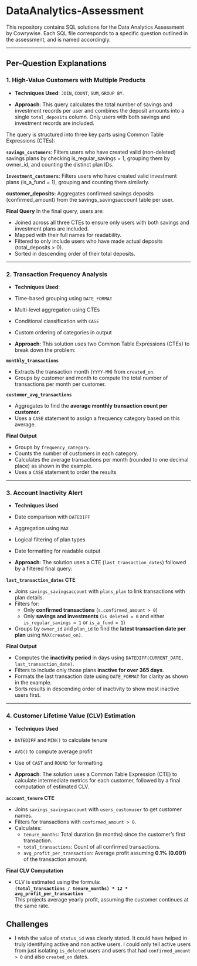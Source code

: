 # DataAnalytics-Assessment

This repository contains SQL solutions for the Data Analytics Assessment by Cowrywise. Each SQL file corresponds to a specific question outlined in the assessment, and is named accordingly.

---

## Per-Question Explanations

### 1. High-Value Customers with Multiple Products

- **Techniques Used**: `JOIN`, `COUNT`, `SUM`, `GROUP BY`.

- **Approach**: This query calculates the total number of savings and investment records per user and combines the deposit amounts into a single `total_deposits` column. Only users with both savings and investment records are included.

The query is structured into three key parts using Common Table Expressions (CTEs):

**`savings_customers`**: Filters users who have created valid (non-deleted) savings plans by checking is_regular_savings = 1, grouping them by owner_id, and counting the distinct plan IDs.

**`investment_customers`**: Filters users who have created valid investment plans (is_a_fund = 1), grouping and counting them similarly.

**customer_deposits:** Aggregates confirmed savings deposits (confirmed_amount) from the savings_savingsaccount table per user.

**Final Query**
In the final query, users are:

- Joined across all three CTEs to ensure only users with both savings and investment plans are included.
- Mapped with their full names for readability.
- Filtered to only include users who have made actual deposits (total_deposits > 0).
- Sorted in descending order of their total deposits.

---

### 2. Transaction Frequency Analysis

- **Techniques Used**:

- Time-based grouping using `DATE_FORMAT`
- Multi-level aggregation using CTEs
- Conditional classification with `CASE`
- Custom ordering of categories in output

- **Approach**: This solution uses two Common Table Expressions (CTEs) to break down the problem:

**`monthly_transactions`**

- Extracts the transaction month (`YYYY-MM`) from `created_on`.
- Groups by customer and month to compute the total number of transactions per month per customer.

**`customer_avg_transactions`**

- Aggregates to find the **average monthly transaction count per customer**.
- Uses a `CASE` statement to assign a frequency category based on this average.

**Final Output**

- Groups by `frequency_category`.
- Counts the number of customers in each category.
- Calculates the average transactions per month (rounded to one decimal place) as shown in the example.
- Uses a `CASE` statement to order the results

---

### 3. Account Inactivity Alert

- **Techniques Used**

- Date comparison with `DATEDIFF`
- Aggregation using `MAX`
- Logical filtering of plan types
- Date formatting for readable output

- **Approach**: The solution uses a CTE (`last_transaction_dates`) followed by a filtered final query:

**`last_transaction_dates` CTE**

- Joins `savings_savingsaccount` with `plans_plan` to link transactions with plan details.
- Filters for:
  - Only **confirmed transactions** (`s.confirmed_amount > 0`)
  - Only **savings and investments** (`is_deleted = 0` and either `is_regular_savings = 1` or `is_a_fund = 1`)
- Groups by `owner_id` and `plan_id` to find the **latest transaction date per plan** using `MAX(created_on)`.

**Final Output**

- Computes the **inactivity period** in days using `DATEDIFF(CURRENT_DATE, last_transaction_date)`.
- Filters to include only those plans **inactive for over 365 days**.
- Formats the last transaction date using `DATE_FORMAT` for clarity as shown in the example.
- Sorts results in descending order of inactivity to show most inactive users first.

---

### 4. Customer Lifetime Value (CLV) Estimation

- **Techniques Used**

- `DATEDIFF` and `MIN()` to calculate tenure
- `AVG()` to compute average profit
- Use of `CAST` and `ROUND` for formatting

- **Approach**: The solution uses a Common Table Expression (CTE) to calculate intermediate metrics for each customer, followed by a final computation of estimated CLV.

**`account_tenure` CTE**

- Joins `savings_savingsaccount` with `users_customuser` to get customer names.
- Filters for transactions with `confirmed_amount > 0`.
- Calculates:
  - `tenure_months`: Total duration (in months) since the customer’s first transaction.
  - `total_transactions`: Count of all confirmed transactions.
  - `avg_profit_per_transaction`: Average profit assuming **0.1% (0.001)** of the transaction amount.

**Final CLV Computation**

- CLV is estimated using the formula:  
  **`(total_transactions / tenure_months) * 12 * avg_profit_per_transaction`**  
  This projects average yearly profit, assuming the customer continues at the same rate.

## Challenges 

- I wish the value of `status_id` was clearly stated. It could have helped in truly identifying active and non active users. I could only tell active users from just isolating `is_deleted` users and users that had `confirmed_amount > 0` and also `created_on` dates.